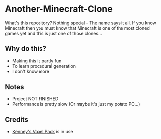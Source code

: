 # Another-Minecraft-Clone

What's this repository? Nothing special - The name says it all. If you know Minecraft then you must know that Minecraft is one of the most cloned games yet and this is just one of those clones...

## Why do this?

- Making this is partly fun
- To learn procedural generation
- I don't know more

## Notes

- Project NOT FINISHED
- Performance is pretty slow (Or maybe it's just my potato PC...)

## Credits

- [Kenney's Voxel Pack](https://www.kenney.nl/assets/voxel-pack) is in use
